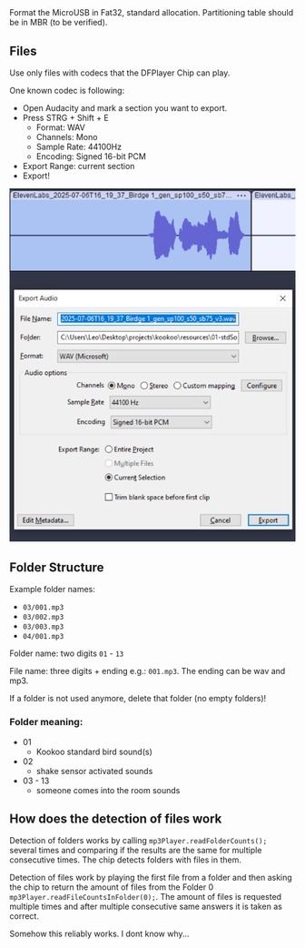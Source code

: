 ##
Format the MicroUSB in Fat32, standard allocation.
Partitioning table should be in MBR (to be verified).
## Files

Use only files with codecs that the DFPlayer Chip can play. 

One known codec is following:
- Open Audacity and mark a section you want to export.
- Press STRG + Shift + E
  - Format: WAV
  - Channels: Mono
  - Sample Rate: 44100Hz
  - Encoding: Signed 16-bit PCM
- Export Range: current section
- Export!

![img.png](img.png)


## Folder Structure

Example folder names: 
- ``03/001.mp3``
- ``03/002.mp3``
- ``03/003.mp3``
- ``04/001.mp3``

Folder name: two digits ``01`` - ``13``

File name: three digits + ending e.g.: ``001.mp3``. The ending can be wav and mp3.

If a folder is not used anymore, delete that folder (no empty folders)!

### Folder meaning:
- 01
  - Kookoo standard bird sound(s)
- 02
  - shake sensor activated sounds
- 03 - 13
  - someone comes into the room sounds

## How does the detection of files work
Detection of folders works by calling ``mp3Player.readFolderCounts();`` several times
and comparing if the results are the same for multiple consecutive times.
The chip detects folders with files in them.

Detection of files work by playing the first file from a folder and then asking the
chip to return the amount of files from the Folder 0 ``mp3Player.readFileCountsInFolder(0);``.
The amount of files is requested multiple times and after multiple consecutive same answers
it is taken as correct.

Somehow this reliably works. I dont know why...

